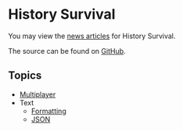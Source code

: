 # History Survival

You may view the [news articles](/news) for History Survival.

The source can be found on [GitHub](https://github.com/ajh123-development/HistorySurvival).

## Topics
* [Multiplayer](/History_Survival/Multiplayer/)
* Text
    * [Formatting](/History_Survival/Text/Formatting/)
    * [JSON](/History_Survival/Text/Json/)
